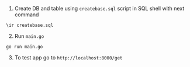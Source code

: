 1. Create DB and table using `createbase.sql` script in SQL shell with next command
```
\ir createbase.sql
```
2. Run `main.go`
```
go run main.go
```
3. To test app go to `http://localhost:8000/get`
